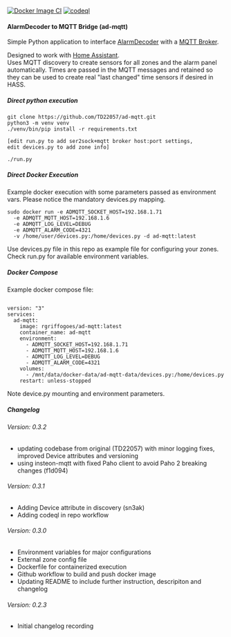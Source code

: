 
[![Docker Image CI](https://github.com/rgriffogoes/ad-mqtt/actions/workflows/docker-image.yml/badge.svg)](https://github.com/rgriffogoes/ad-mqtt/actions/workflows/docker-image.yml)
[![codeql](https://github.com/rgriffogoes/ad-mqtt/actions/workflows/codeql.yml/badge.svg)](https://github.com/rgriffogoes/ad-mqtt/actions/workflows/codeql.yml)

#### AlarmDecoder to MQTT Bridge (ad-mqtt)

Simple Python application to interface [AlarmDecoder](https://github.com/nutechsoftware/alarmdecoder) with a [MQTT Broker](https://en.wikipedia.org/wiki/MQTT).

Designed to work with [Home Assistant](https://www.home-assistant.io/).  
Uses MQTT discovery to create sensors for all zones and the alarm panel
automatically.  Times are passed in the MQTT messages and retained so they
can be used to create real "last changed" time sensors if desired in HASS.

##### Direct python execution
```
git clone https://github.com/TD22057/ad-mqtt.git
python3 -m venv venv
./venv/bin/pip install -r requirements.txt

[edit run.py to add ser2sock+mqtt broker host:port settings, 
edit devices.py to add zone info]

./run.py
```

##### Direct Docker Execution
Example docker execution with some parameters passed as environment vars. 
Please notice the mandatory devices.py mapping.

```
sudo docker run -e ADMQTT_SOCKET_HOST=192.168.1.71  
  -e ADMQTT_MQTT_HOST=192.168.1.6 
  -e ADMQTT_LOG_LEVEL=DEBUG 
  -e ADMQTT_ALARM_CODE=4321
  -v /home/user/devices.py:/home/devices.py -d ad-mqtt:latest
```
Use devices.py file in this repo as example file for configuring your zones.
Check run.py for available environment variables.

##### Docker Compose
Example docker compose file:
```

version: "3"
services:
  ad-mqtt:
    image: rgriffogoes/ad-mqtt:latest
    container_name: ad-mqtt
    environment:
      - ADMQTT_SOCKET_HOST=192.168.1.71
      - ADMQTT_MQTT_HOST=192.168.1.6
      - ADMQTT_LOG_LEVEL=DEBUG
      - ADMQTT_ALARM_CODE=4321
    volumes:
      - /mnt/data/docker-data/ad-mqtt-data/devices.py:/home/devices.py
    restart: unless-stopped

```
Note device.py mounting and environment parameters.

##### Changelog

###### Version: 0.3.2
 - updating codebase from original (TD22057) with minor logging fixes, improved Device attributes and versioning
 - using insteon-mqtt with fixed Paho client to avoid Paho 2 breaking changes (f1d094)
 
###### Version: 0.3.1
 - Adding Device attribute in discovery (sn3ak)
 - Adding codeql in repo workflow

###### Version: 0.3.0
 - Environment variables for major configurations
 - External zone config file
 - Dockerfile for containerized execution
 - Github workflow to build and push docker image
 - Updating README to include further instruction, descripiton and changelog

###### Version: 0.2.3
 - Initial changelog recording